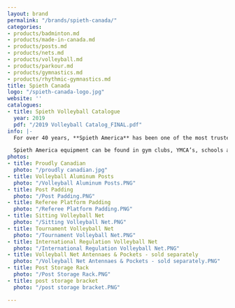 ```yaml
---
layout: brand
permalink: "/brands/spieth-canada/"
categories:
- products/badminton.md
- products/made-in-canada.md
- products/posts.md
- products/nets.md
- products/volleyball.md
- products/parkour.md
- products/gymnastics.md
- products/rhythmic-gymnastics.md
title: Spieth Canada
logo: "/spieth-canada-logo.jpg"
website: ''
catalogues:
- title: Spieth Volleyball Catalogue
  year: 2019
  pdf: "/2019 Volleyball Catalog_FINAL.pdf"
info: |-
  For over 40 years, **Spieth America** has been one of the most trusted gymnasium and sports equipment manufacturers in North America. They offer an assortment of highly specialized gymnastics apparatus and mats, preschool/developmental equipment, sport mat surfaces, volleyball, and badminton systems.

  Spieth America equipment can be found in gym clubs, YMCA’s, schools and various other organizations throughout North America and internationally, and at many local, national and international competitions. We support the US and Canadian Federations in order to continue developing the sport of gymnastics.
photos:
- title: Proudly Canadian
  photo: "/proudly canadian.jpg"
- title: Volleyball Aluminum Posts
  photo: "/Volleyball Aluminum Posts.PNG"
- title: Post Padding
  photo: "/Post Padding.PNG"
- title: Referee Platform Padding
  photo: "/Referee Platform Padding.PNG"
- title: Sitting Volleyball Net
  photo: "/Sitting Volleyball Net.PNG"
- title: Tournament Volleyball Net
  photo: "/Tournament Volleyball Net.PNG"
- title: International Regulation Volleyball Net
  photo: "/International Regulation Volleyball Net.PNG"
- title: Volleyball Net Antennaes & Pockets - sold separately
  photo: "/Volleyball Net Antennaes & Pockets - sold separately.PNG"
- title: Post Storage Rack
  photo: "/Post Storage Rack.PNG"
- title: post storage bracket
  photo: "/post storage bracket.PNG"

---
```


